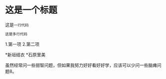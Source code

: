 # 这是一个标题
这是`一行代码`

```javascript
这是多行代码
```

1.第一项
2.第二项

*新垣结衣
*石原里美

虽然经常问一些弱智问题，但如果我努力好好看好好学，应该可以少问一些脑瘫问题8。